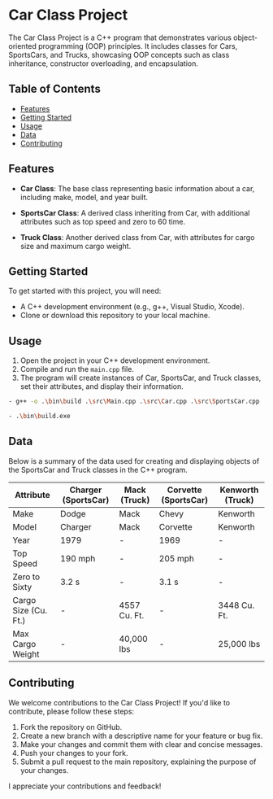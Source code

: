 # Car Class Project

The Car Class Project is a C++ program that demonstrates various object-oriented programming (OOP) principles. It includes classes for Cars, SportsCars, and Trucks, showcasing OOP concepts such as class inheritance, constructor overloading, and encapsulation.

## Table of Contents

- [Features](#features)
- [Getting Started](#getting-started)
- [Usage](#usage)
- [Data](#data)
- [Contributing](#contributing)

## Features

- **Car Class**: The base class representing basic information about a car, including make, model, and year built.

- **SportsCar Class**: A derived class inheriting from Car, with additional attributes such as top speed and zero to 60 time.

- **Truck Class**: Another derived class from Car, with attributes for cargo size and maximum cargo weight.

## Getting Started

To get started with this project, you will need:

- A C++ development environment (e.g., g++, Visual Studio, Xcode).
- Clone or download this repository to your local machine.

## Usage

1. Open the project in your C++ development environment.
2. Compile and run the `main.cpp` file.
3. The program will create instances of Car, SportsCar, and Truck classes, set their attributes, and display their information.

```bash
- g++ -o .\bin\build .\src\Main.cpp .\src\Car.cpp .\src\SportsCar.cpp .\src\Truck.cpp
```

```bash
- .\bin\build.exe
```

## Data

Below is a summary of the data used for creating and displaying objects of the SportsCar and Truck classes in the C++ program.

| Attribute            | Charger (SportsCar) | Mack (Truck) | Corvette (SportsCar) | Kenworth (Truck) |
| -------------------- | ------------------- | ------------ | -------------------- | ---------------- |
| Make                 | Dodge               | Mack         | Chevy                | Kenworth         |
| Model                | Charger             | Mack         | Corvette             | Kenworth         |
| Year                 | 1979                | -            | 1969                 | -                |
| Top Speed            | 190 mph             | -            | 205 mph              | -                |
| Zero to Sixty        | 3.2 s               | -            | 3.1 s                | -                |
| Cargo Size (Cu. Ft.) | -                   | 4557 Cu. Ft. | -                    | 3448 Cu. Ft.     |
| Max Cargo Weight     | -                   | 40,000 lbs   | -                    | 25,000 lbs       |

## Contributing

We welcome contributions to the Car Class Project! If you'd like to contribute, please follow these steps:

1. Fork the repository on GitHub.
2. Create a new branch with a descriptive name for your feature or bug fix.
3. Make your changes and commit them with clear and concise messages.
4. Push your changes to your fork.
5. Submit a pull request to the main repository, explaining the purpose of your changes.

I appreciate your contributions and feedback!
